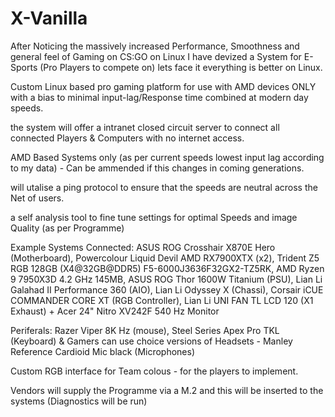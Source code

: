 # X-Vanilla 
After Noticing the massively increased Performance, Smoothness and general feel of Gaming on CS:GO on Linux I have devized a System for E-Sports (Pro Players to compete on) lets face it everything is better on Linux.

Custom Linux based pro gaming platform for use with AMD devices ONLY with a bias to minimal input-lag/Response time combined at modern day speeds.

the system will offer a intranet closed circuit server to connect all connected Players & Computers with no internet access.

AMD Based Systems only (as per current speeds lowest input lag according to my data) - Can be ammended if this changes in coming generations.

will utalise a ping protocol to ensure that the speeds are neutral across the Net of users.

a self analysis tool to fine tune settings for optimal Speeds and image Quality (as per Programme)

Example Systems Connected: ASUS ROG Crosshair X870E Hero (Motherboard), Powercolour Liquid Devil AMD RX7900XTX (x2), Trident Z5 RGB 128GB (X4@32GB@DDR5) F5-6000J3636F32GX2-TZ5RK, AMD Ryzen 9 7950X3D 4.2 GHz 145MB, ASUS ROG Thor 1600W Titanium (PSU), Lian Li Galahad II Performance 360 (AIO), Lian Li Odyssey X (Chassi), Corsair iCUE COMMANDER CORE XT (RGB Controller), Lian Li UNI FAN TL LCD 120 (X1 Exhaust) + Acer 24" Nitro XV242F 540 Hz Monitor 

Periferals: Razer Viper 8K Hz (mouse), Steel Series Apex Pro TKL (Keyboard) & Gamers can use choice versions of Headsets - Manley Reference Cardioid Mic black (Microphones)

Custom RGB interface for Team colous - for the players to implement.

Vendors will supply the Programme via a M.2 and this will be inserted to the systems (Diagnostics will be run)
